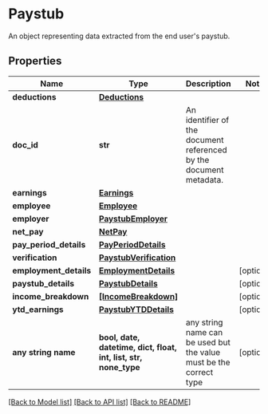 # Paystub

An object representing data extracted from the end user's paystub.

## Properties
Name | Type | Description | Notes
------------ | ------------- | ------------- | -------------
**deductions** | [**Deductions**](Deductions.md) |  | 
**doc_id** | **str** | An identifier of the document referenced by the document metadata. | 
**earnings** | [**Earnings**](Earnings.md) |  | 
**employee** | [**Employee**](Employee.md) |  | 
**employer** | [**PaystubEmployer**](PaystubEmployer.md) |  | 
**net_pay** | [**NetPay**](NetPay.md) |  | 
**pay_period_details** | [**PayPeriodDetails**](PayPeriodDetails.md) |  | 
**verification** | [**PaystubVerification**](PaystubVerification.md) |  | 
**employment_details** | [**EmploymentDetails**](EmploymentDetails.md) |  | [optional] 
**paystub_details** | [**PaystubDetails**](PaystubDetails.md) |  | [optional] 
**income_breakdown** | [**[IncomeBreakdown]**](IncomeBreakdown.md) |  | [optional] 
**ytd_earnings** | [**PaystubYTDDetails**](PaystubYTDDetails.md) |  | [optional] 
**any string name** | **bool, date, datetime, dict, float, int, list, str, none_type** | any string name can be used but the value must be the correct type | [optional]

[[Back to Model list]](../README.md#documentation-for-models) [[Back to API list]](../README.md#documentation-for-api-endpoints) [[Back to README]](../README.md)


